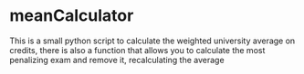 # meanCalculator
This is a small python script to calculate the weighted university average on credits, there is also a function that allows you to calculate the most penalizing exam and remove it, recalculating the average
